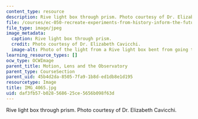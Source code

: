 ```yaml
---
content_type: resource
description: Rive light box through prism. Photo courtesy of Dr. Elizabeth Cavicchi.
file: /courses/ec-050-recreate-experiments-from-history-inform-the-future-from-the-past-galileo-january-iap-2010/daf3fb57b028568625ce5656b098f63d_IMG_4065.jpg
file_type: image/jpeg
image_metadata:
  caption: Rive light box through prism.
  credit: Photo courtesy of Dr. Elizabeth Cavicchi.
  image-alt: Photo of the light from a Rive light box bent from going through a prism.
learning_resource_types: []
ocw_type: OCWImage
parent_title: Motion, Lens and the Observatory
parent_type: CourseSection
parent_uid: 45b4d2da-8505-7fa9-1b8d-ed1db8e1d195
resourcetype: Image
title: IMG_4065.jpg
uid: daf3fb57-b028-5686-25ce-5656b098f63d
---
```

Rive light box through prism. Photo courtesy of Dr. Elizabeth Cavicchi.

